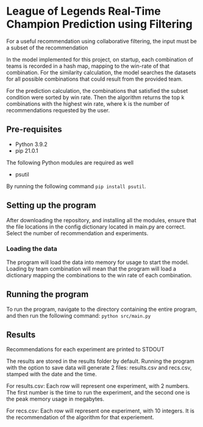 # League of Legends Real-Time Champion Prediction using Filtering

For a useful recommendation using collaborative filtering, the input must be a subset of the recommendation

In the model implemented for this project, on startup, each combination of teams is recorded in a hash map, mapping to the win-rate of that combination. For the similarity calculation, the model searches the datasets for all possible combinations that could result from the provided team. 

For the prediction calculation, the combinations that satisfied the subset condition were sorted by win rate. Then the algorithm returns the top k combinations with the highest win rate, where k is the number of recommendations requested by the user. 

## Pre-requisites

- Python 3.9.2
- pip 21.0.1

The following Python modules are required as well

- psutil

By running the following command ```pip install psutil```. 

## Setting up the program 

After downloading the repository, and installing all the modules, ensure that the file locations in the config dictionary located in main.py are correct. Select the number of recommendation and experiments.

### Loading the data

The program will load the data into memory for usage to start the model. Loading by team combination will mean that the program will load a dictionary mapping the combinations to the win rate of each combination. 

## Running the program

To run the program, navigate to the directory containing the entire program, and then run the following command: ```python src/main.py```

## Results

Recommendations for each experiment are printed to STDOUT

The results are stored in the results folder by default. Running the program with the option to save data will generate 2 files: results.csv and recs.csv, stamped with the date and the time. 

For results.csv: Each row will represent one experiment, with 2 numbers. The first number is the time to run the experiment, and the second one is the peak memory usage in megabytes. 

For recs.csv: Each row will represent one experiment, with 10 integers. It is the recommendation of the algorithm for that experiement.